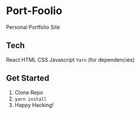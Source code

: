 # Port-Foolio
Personal Portfolio Site 

## Tech
React HTML CSS Javascript 
`Yarn` (for dependencies)

## Get Started
1. Clone Repo
2. `yarn install`
3. Happy Hacking!

